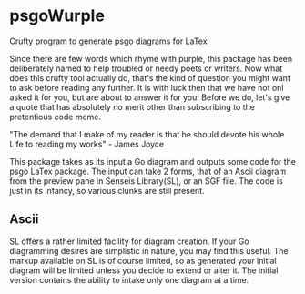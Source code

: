 # psgoWurple
Crufty program to generate psgo diagrams for LaTex

Since there are few words which rhyme with purple, this package has been deliberately named to help troubled or needy poets or writers. Now what does this crufty tool actually do, that's the kind of question you might want to ask before reading any further. It is with luck then that we have not onl asked it for you, but are about to answer it for you. Before we do, let's give a quote that has absolutely no merit other than subscribing to the pretentious code meme.

"The demand that I make of my reader is that he should devote his whole Life to reading my works" - James Joyce

This package takes as its input a Go diagram and outputs some code for the psgo LaTex package. The input can take 2 forms, that of an Ascii diagram from the preview pane in Senseis Library(SL), or an SGF file. The code is just in its infancy, so various clunks are still present.

## Ascii
SL offers a rather limited facility for diagram creation. If your Go diagramming desires are simplistic in nature, you may find this useful. The markup available on SL is of course limited, so as generated your initial diagram will be limited unless you decide to extend or alter it. The initial version contains the ability to intake only one diagram at a time.
